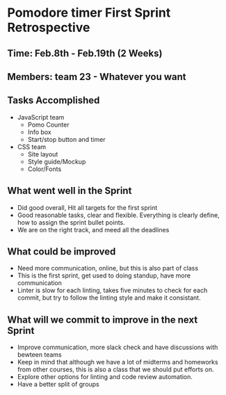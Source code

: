 # Pomodore timer First Sprint Retrospective

## Time: Feb.8th - Feb.19th (2 Weeks)

## Members: team 23 - Whatever you want

## Tasks Accomplished

- JavaScript team
  - Pomo Counter
  - Info box
  - Start/stop button and timer
- CSS team
  - Site layout
  - Style guide/Mockup
  - Color/Fonts

## What went well in the Sprint

- Did good overall, Hit all targets for the first sprint
- Good reasonable tasks, clear and flexible. Everything is clearly define, how to assign the sprint bullet points.
- We are on the right track, and meed all the deadlines

## What could be improved

- Need more communication, online, but this is also part of class
- This is the first sprint, get used to doing standup, have more communication
- Linter is slow for each linting, takes five minutes to check for each commit, but try to follow the linting style and make it consistant.

## What will we commit to improve in the next Sprint

- Improve communication, more slack check and have discussions with bewteen teams
- Keep in mind that although we have a lot of midterms and homeworks from other courses, this is also a class that we should put efforts on.
- Explore other options for linting and code review automation.
- Have a better split of groups
